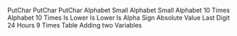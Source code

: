 PutChar
PutChar
PutChar
Alphabet Small
Alphabet Small
Alphabet 10 Times
Alphabet 10 Times
Is Lower
Is Lower
Is Alpha
Sign
Absolute Value
Last Digit
24 Hours
9 Times Table
Adding two Variables
